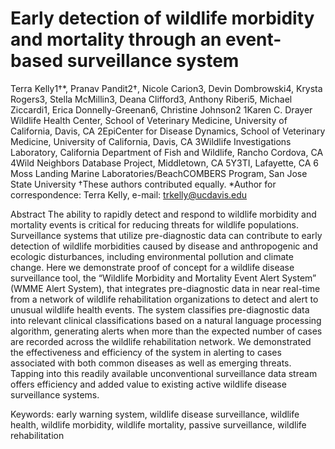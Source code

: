 # Early detection of wildlife morbidity and mortality through an event-based surveillance system

Terra Kelly1†*, Pranav Pandit2†, Nicole Carion3, Devin Dombrowski4, Krysta Rogers3, Stella McMillin3, Deana Clifford3, Anthony Riberi5, Michael Ziccardi1, Erica Donnelly-Greenan6, Christine Johnson2
1Karen C. Drayer Wildlife Health Center, School of Veterinary Medicine, University of California, Davis, CA
2EpiCenter for Disease Dynamics, School of Veterinary Medicine, University of California, Davis, CA
3Wildlife Investigations Laboratory, California Department of Fish and Wildlife, Rancho Cordova, CA
4Wild Neighbors Database Project, Middletown, CA
5Y3TI, Lafayette, CA
6 Moss Landing Marine Laboratories/BeachCOMBERS Program, San Jose State University
†These authors contributed equally. 
*Author for correspondence: Terra Kelly, e-mail: trkelly@ucdavis.edu

Abstract
The ability to rapidly detect and respond to wildlife morbidity and mortality events is critical for reducing threats for wildlife populations. Surveillance systems that utilize pre-diagnostic data can contribute to early detection of wildlife morbidities caused by disease and anthropogenic and ecologic disturbances, including environmental pollution and climate change. Here we demonstrate proof of concept for a wildlife disease surveillance tool, the “Wildlife Morbidity and Mortality Event Alert System” (WMME Alert System), that integrates pre-diagnostic data in near real-time from a network of wildlife rehabilitation organizations to detect and alert to unusual wildlife health events. The system classifies pre-diagnostic data into relevant clinical classifications based on a natural language processing algorithm, generating alerts when more than the expected number of cases are recorded across the wildlife rehabilitation network. We demonstrated the effectiveness and efficiency of the system in alerting to cases associated with both common diseases as well as emerging threats. Tapping into this readily available unconventional surveillance data stream offers efficiency and added value to existing active wildlife disease surveillance systems.

Keywords: early warning system, wildlife disease surveillance, wildlife health, wildlife morbidity, wildlife mortality, passive surveillance, wildlife rehabilitation
